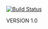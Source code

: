 [![Build Status](https://travis-ci.org/brandon1roadgears/Interpreter-of-programming-language-of-Turing-Machine.svg?branch=master)](https://travis-ci.org/brandon1roadgears/Interpreter-of-programming-language-of-Turing-Machine)

VERSION 1.0
